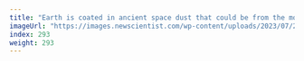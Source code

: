 ```yaml
---
title: "Earth is coated in ancient space dust that could be from the moon"
imageUrl: "https://images.newscientist.com/wp-content/uploads/2023/07/21143633/SEI_164937552.jpg?width=788"
index: 293
weight: 293
---
```

